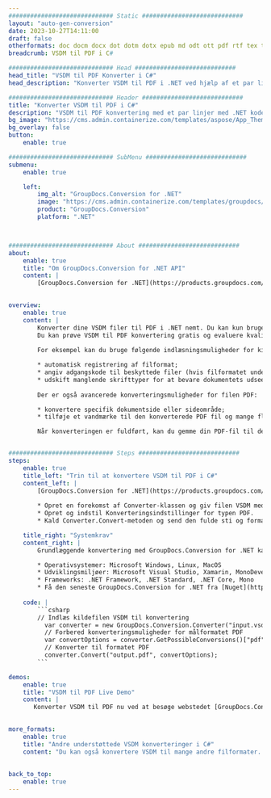 ```yaml
---
############################# Static ############################
layout: "auto-gen-conversion"
date: 2023-10-27T14:11:00
draft: false
otherformats: doc docm docx dot dotm dotx epub md odt ott pdf rtf tex txt vdx vsdm vsdx vssm vssx vstm vstx vsx vtx xps
breadcrumb: VSDM til PDF i C#

############################# Head ############################
head_title: "VSDM til PDF Konverter i C#"
head_description: "Konverter VSDM til PDF i .NET ved hjælp af et par linjer kode. Brug GroupDocs Document Conversion API til at konvertere over 160 filformater."

############################# Header ############################
title: "Konverter VSDM til PDF i C#"
description: "VSDM til PDF konvertering med et par linjer med .NET kode"
bg_image: "https://cms.admin.containerize.com/templates/aspose/App_Themes/V3/images/bg/header1.png"
bg_overlay: false
button:
    enable: true

############################# SubMenu ############################
submenu:
    enable: true

    left:
        img_alt: "GroupDocs.Conversion for .NET"
        image: "https://cms.admin.containerize.com/templates/groupdocs/images/product-logos/90x90-noborder/groupdocs-conversion-net.png"
        product: "GroupDocs.Conversion"
        platform: ".NET"



############################# About ############################
about:
    enable: true
    title: "Om GroupDocs.Conversion for .NET API"
    content: |
        [GroupDocs.Conversion for .NET](https://products.groupdocs.com/conversion/net/) kan bruges til at konvertere Microsoft Word, Excel, PowerPoint, PDF, Visio og andre formater. GroupDocs.Conversion er en selvstændig API, der er velegnet til back-end og interne systemer, hvor høj ydeevne er påkrævet. Det afhænger ikke af nogen software som Microsoft eller Open Office.
    

overview:
    enable: true
    content: |
        Konverter dine VSDM filer til PDF i .NET nemt. Du kan kun bruge et par C# kodelinjer i enhver platform efter eget valg, såsom - Windows, Linux, macOS.
        Du kan prøve VSDM til PDF konvertering gratis og evaluere kvaliteten af ​​konverteringsresultaterne. Sammen med simple filkonverteringsscenarier kan du prøve mere avancerede muligheder for at indlæse kilden VSDM fil og for at gemme output PDF resultat. 
        
        For eksempel kan du bruge følgende indlæsningsmuligheder for kilden VSDM:

        * automatisk registrering af filformat;
        * angiv adgangskode til beskyttede filer (hvis filformatet understøtter det);
        * udskift manglende skrifttyper for at bevare dokumentets udseende.
        
        Der er også avancerede konverteringsmuligheder for filen PDF:

        * konvertere specifik dokumentside eller sideområde;
        * tilføje et vandmærke til den konverterede PDF fil og mange flere.

        Når konverteringen er fuldført, kan du gemme din PDF-fil til den lokale filsti eller ethvert tredjepartslager som FTP, Amazon S3, Google Drive, Dropbox osv. Bemærk venligst - for at konvertere VSDM til {{ TO}} er der ikke behov for yderligere software installeret - som MS Office, Open Office, Adobe Acrobat Reader osv.


############################# Steps ############################
steps:
    enable: true
    title_left: "Trin til at konvertere VSDM til PDF i C#"
    content_left: |
        [GroupDocs.Conversion for .NET](https://products.groupdocs.com/conversion/net/) gør det nemt for udviklere at konvertere en VSDM fil til PDF med et par linjer kode.
        
        * Opret en forekomst af Converter-klassen og giv filen VSDM med den fulde sti
        * Opret og indstil Konverteringsindstillinger for typen PDF.
        * Kald Converter.Convert-metoden og send den fulde sti og format (PDF) som en parameter

    title_right: "Systemkrav"
    content_right: |
        Grundlæggende konvertering med GroupDocs.Conversion for .NET kan udføres med nogle få enkle trin. Vores API'er understøttes på alle større platforme og operativsystemer. Før du udfører koden nedenfor, skal du sørge for, at du har følgende forudsætninger installeret på dit system.

        * Operativsystemer: Microsoft Windows, Linux, MacOS
        * Udviklingsmiljøer: Microsoft Visual Studio, Xamarin, MonoDevelop
        * Frameworks: .NET Framework, .NET Standard, .NET Core, Mono
        * Få den seneste GroupDocs.Conversion for .NET fra [Nuget](https://www.nuget.org/packages/groupdocs.conversion)
         
    code: |
        ```csharp    
        // Indlæs kildefilen VSDM til konvertering
          var converter = new GroupDocs.Conversion.Converter("input.vsdm");
          // Forbered konverteringsmuligheder for målformatet PDF
          var convertOptions = converter.GetPossibleConversions()["pdf"].ConvertOptions;
          // Konverter til formatet PDF
          converter.Convert("output.pdf", convertOptions);
        ```

demos:
    enable: true
    title: "VSDM til PDF Live Demo"
    content: |
       Konverter VSDM til PDF nu ved at besøge webstedet [GroupDocs.Conversion App](https://products.groupdocs.app/conversion/family). Online demo har følgende fordele
          

more_formats:
    enable: true
    title: "Andre understøttede VSDM konverteringer i C#"
    content: "Du kan også konvertere VSDM til mange andre filformater. Se venligst listen nedenfor."
       
       
back_to_top:
    enable: true
---
```

